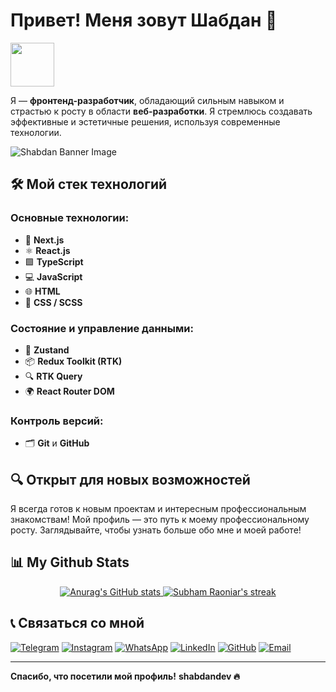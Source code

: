 # Привет! Меня зовут Шабдан 👋

<a href="https://github.com/shabdandev">
  <img height="70" src="https://readme-typing-svg.herokuapp.com?lines=Меня+зовут+Шабдан;Я+Frontend+Developer&duration=2500&speed=20&color=fe428e,fe428e,fe428e,fe428e,fe428e&text_color=fe428e"/>
</a>

Я — **фронтенд-разработчик**, обладающий сильным навыком и страстью к росту в области **веб-разработки**. Я стремлюсь создавать эффективные и эстетичные решения, используя современные технологии.

<!-- Banner -->
![Shabdan Banner Image](https://venturebeat.com/wp-content/uploads/2022/05/GettyImages-1049267674-Andrey-Suslov-e1676502561607.jpg?fit=1610%2C800&strip=all)

## 🛠️ Мой стек технологий

### Основные технологии:
- 🚀 **Next.js**
- ⚛️ **React.js**
- 🟩 **TypeScript**
- 💻 **JavaScript**
- 🌐 **HTML**
- 🎨 **CSS / SCSS**

### Состояние и управление данными:
- 🔄 **Zustand**
- 📦 **Redux Toolkit (RTK)**
- 🔍 **RTK Query**
- 🌍 **React Router DOM**

### Контроль версий:
- 🗂️ **Git** и **GitHub**

## 🔍 Открыт для новых возможностей
Я всегда готов к новым проектам и интересным профессиональным знакомствам! Мой профиль — это путь к моему профессиональному росту. Заглядывайте, чтобы узнать больше обо мне и моей работе!

## 📊 My Github Stats

<p display="flex" justify-content="center" align="center">
  <a href="https://github.com/shabdandev"><img alt="Anurag's GitHub stats" src="https://github-readme-stats.vercel.app/api?username=shabdandev&show_icons=true&theme=radical&hide_border=true&bg_color=0D1117">
</a>
    <a href="https://github.com/shabdandev">
        <img title="🔥 Get streak stats for your profile at git.io/streak-stats" alt="Subham Raoniar's streak" src="https://github-readme-streak-stats.herokuapp.com/?user=shabdandev&theme=black-ice&hide_border=true&stroke=0000&background=0D1117"/>
    </a>
</p>

## 📞 Связаться со мной

[![Telegram](https://img.shields.io/badge/Telegram-CONTACT-blue?style=for-the-badge&logo=telegram&logoColor=white)](https://t.me/shabdandew)
[![Instagram](https://img.shields.io/badge/Instagram-PROFILE-E4405F?style=for-the-badge&logo=instagram&logoColor=white)](https://www.instagram.com/_shabdan.01)
[![WhatsApp](https://img.shields.io/badge/WhatsApp-CONTACT-25D366?style=for-the-badge&logo=whatsapp&logoColor=white)](https://wa.me/+996708171232)
[![LinkedIn](https://img.shields.io/badge/LinkedIn-PROFILE-0A66C2?style=for-the-badge&logo=linkedin&logoColor=white)](https://www.linkedin.com/in/your-profile)
[![GitHub](https://img.shields.io/badge/GitHub-PROFILE-181717?style=for-the-badge&logo=github&logoColor=white)](https://github.com/shabdandev)
[![Email](https://img.shields.io/badge/Email-CONTACT-D14836?style=for-the-badge&logo=gmail&logoColor=white)](mailto:arslanbekovshabdan1@gmail.com)

---

**Спасибо, что посетили мой профиль!**  **shabdandev 🔥**
